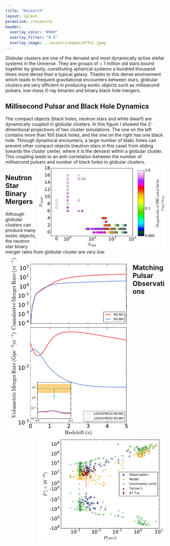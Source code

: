 ```yaml
---
title: "Research"
layout: splash
permalink: /research/
header:
  overlay_color: "#000"
  overlay_filter: "0.5"
  overlay_image: ../assets/images/47Tuc.jpeg
---
```

Globular clusters are one of the densest and most dynamically active stellar systems in the Universe. They are groups of ~ 1 million old stars bound together by gravity, constituting spherical systems a hundred thousand times more dense than a typical galaxy. Thanks to this dense environment which leads to frequent gravitational encounters between stars, globular clusters are very efficient in producing exotic objects such as millisecond pulsars, low-mass X-ray binaries and binary black hole mergers.

## Millisecond Pulsar and Black Hole Dynamics
The compact objects (black holes, neutron stars and white dwarf) are dynamically coupled in globular clusters. In this figure I showed the 2-dimentional projections of two cluster simulations. The one on the left contains more than 100 black holes, and the one on the right has one black hole. Through dynamical encounters, a large number of blakc holes can prevent other compact objects (neutron stars in this case) from sliding towards the cluster center, where it is the densest within a globular cluster. This coupling leads to an anti-correlation between the number of millisecond pulsars and number of black holes in globular clusters. 
<img align="right" src="../assets/images/nbh_nmsp.png" alt="" width="400"/>

## Neutron Star Binary Mergers
Although globular clusters can produce many exotic objects, the neutron star binary merger rates from globular cluster are very low. 
<img align="left" src="../assets/images/merger_rate.png" alt="" width="400"/>

<!--
![image-right](../assets/images/merger_rate.png){: .align-right}{:style="border: 0px solid black; padding: 10px"}
-->

## Matching Pulsar Observations
<img align="right" src="../assets/images/ppdot.png" alt="" width="400"/>
<!--
![image-right](../assets/images/ppdot.png){: .align-right}{:style="border: 0px solid black; padding: 10px"}
-->

<!--
47Tuc.jpeg           bio-photo.jpg        coffee.jpeg          merger_rate.png      ppdot.png
Ye_2019.jpg          cc_noncc_2dproj.png  gc_mass_rcrh.png     nbh_nmsp.png
-->
